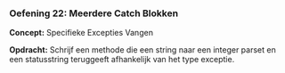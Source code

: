 ### Oefening 22: Meerdere Catch Blokken
**Concept:** Specifieke Excepties Vangen

**Opdracht:** Schrijf een methode die een string naar een integer parset en een statusstring teruggeeft afhankelijk van het type exceptie.